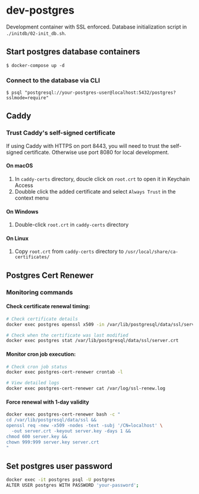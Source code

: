 # dev-postgres

Development container with SSL enforced. Database initialization script in `./initdb/02-init_db.sh`.


## Start postgres database containers

```
$ docker-compose up -d
```

### Connect to the database via CLI

```
$ psql "postgresql://your-postgres-user@localhost:5432/postgres?sslmode=require"
```

## Caddy
### Trust Caddy's self-signed certificate
If using Caddy with HTTPS on port 8443, you will need to trust the self-signed certificate.
Otherwise use port 8080 for local development.
#### On macOS
1. In `caddy-certs` directory, doucle click on `root.crt` to open it in Keychain Access
2. Doubble click the added certificate and select `Always Trust` in the context menu

#### On Windows
1. Double-click `root.crt` in `caddy-certs` directory

#### On Linux
1. Copy `root.crt` from `caddy-certs` directory to `/usr/local/share/ca-certificates/`

## Postgres Cert Renewer
### Monitoring commands
#### Check certificate renewal timing:
```bash
# Check certificate details
docker exec postgres openssl x509 -in /var/lib/postgresql/data/ssl/server.crt -text -noout | grep -A 2 "Validity"

# Check when the certificate was last modified
docker exec postgres stat /var/lib/postgresql/data/ssl/server.crt
```
#### Monitor cron job execution:
```bash
# Check cron job status
docker exec postgres-cert-renewer crontab -l

# View detailed logs
docker exec postgres-cert-renewer cat /var/log/ssl-renew.log
```

#### Force renewal with 1-day validity
```bash
docker exec postgres-cert-renewer bash -c "
cd /var/lib/postgresql/data/ssl &&
openssl req -new -x509 -nodes -text -subj '/CN=localhost' \
  -out server.crt -keyout server.key -days 1 &&
chmod 600 server.key &&
chown 999:999 server.key server.crt
"
```

## Set postgres user password
```bash
docker exec -it postgres psql -U postgres
ALTER USER postgres WITH PASSWORD 'your-password';
```